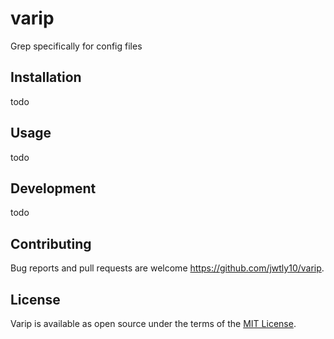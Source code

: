 # varip

Grep specifically for config files

## Installation

todo

## Usage

todo

## Development

todo

## Contributing

Bug reports and pull requests are welcome https://github.com/jwtly10/varip.

## License

Varip is available as open source under the terms of the [MIT License](https://opensource.org/licenses/MIT).
